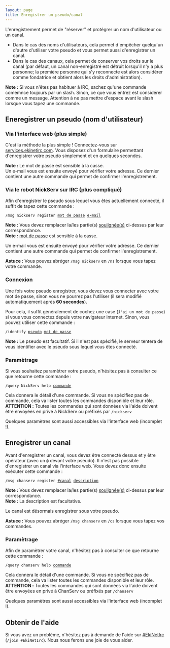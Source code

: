 ```yaml
---
layout: page
title: Enregistrer un pseudo/canal
---
```


L'enregistrement permet de "réserver" et protégrer un nom d'utilisateur ou un canal.

* Dans le cas des noms d'utilisateurs, cela permet d'empêcher quelqu'un d'autre d'utiliser votre pseudo et vous permet aussi d'enregistrer un canal.
* Dans le cas des canaux, cela permet de conserver vos droits sur le canal (par défaut, un canal non-enregistré est détruit lorsqu'il n'y a plus personne; la première personne qui s'y reconnecte est alors considérer comme fondatrice et obtient alors les droits d'administration).

**Note :** Si vous n'êtes pas habituer à IRC, sachez qu'une commande comemnce toujours par un slash. Sinon, ce que vous entrez est considérer comme un message. Attention à ne pas mettre d'espace avant le slash lorsque vous tapez une commande.

## Eneregistrer un pseudo (nom d'utilisateur)

### Via l'interface web (plus simple)
C'est la méthode la plus simple ! Connectez-vous sur [services.ekinetirc.com](https://services.ekinetirc.com/). Vous disposez d'un formulaire permettant d'enregistrer votre pseudo simplement et en quelques secondes.

**Note :** Le mot de passe est sensible à la casse.  
Un e-mail vous est ensuite envoyé pour vérifier votre adresse. Ce dernier contient une autre commande qui permet de confirmer l'enregistrement.

### Via le robot NickServ sur IRC (plus compliqué)
Afin d'enregistrer le pseudo sous lequel vous êtes actuellement connecté, il suffit de tapez cette commande :
<pre><code>/msg nickserv register <u>mot de passe</u> <u>e-mail</u>
</code></pre>

**Note :** Vous devez remplacer la/les partie(s) <u>souilgnée(s)</u> ci-dessus par leur correspondance.  
**Note :** <u>mot de passe</u> est sensible à la casse.

Un e-mail vous est ensuite envoyé pour vérifier votre adresse. Ce dernier contient une autre commande qui permet de confirmer l'enregistrement.

**Astuce :** Vous pouvez abréger `/msg nickserv` en `/ns` lorsque vous tapez votre commande.

### Connexion
Une fois votre pseudo enregistrer, vous devez vous connecter avec votre mot de passe, sinon vous ne pourrez pas l'utiliser (il sera modifié automatiquement après **60 secondes**).

Pour cela, il suffit généralement de cochez une case (`J'ai un mot de passe`) si vous vous connectez depuis votre navigateur internet. Sinon, vous pouvez utiliser cette commande :
<pre><code>/identify <u>pseudo</u> <u>mot de passe</u>
</code></pre>

**Note :** Le pseudo est facultatif. Si il n'est pas spécifié, le serveur tentera de vous identifier avec le pseudo sous lequel vous êtes connecté.

### Paramètrage
Si vous souhaitez paramètrer votre pseudo, n'hésitez pas à consulter ce que retourne cette commande :
<pre><code>/query NickServ help <u>commande</u>
</code></pre>

Cela donnera le détail d'une commande. Si vous ne spécifiez pas de commande, cela va lister toutes les commandes disponible et leur rôle.  
**ATTENTION :** Toutes les commandes qui sont données via l'aide doivent être envoyées en privé à NickServ ou préfixés par `/nickserv`

Quelques paramètres sont aussi accessibles via l'interface web (incomplet !).

## Enregistrer un canal
Avant d'enregistrer un canal, vous devez être connecté dessus et y être opérateur (avec un `@` devant votre pseudo).
Il n'est pas possible d'enregistrer un canal via l'interface web. Vous devez donc ensuite exécuter cette commande :
<pre><code>/msg chanserv register <u>#canal</u> <u>description</u>
</code></pre>

**Note :** Vous devez remplacer la/les partie(s) <u>souilgnée(s)</u> ci-dessus par leur correspondance.  
**Note :** La description est facultative.

Le canal est désormais enregistrer sous votre pseudo.

**Astuce :** Vous pouvez abréger `/msg chanserv` en `/cs` lorsque vous tapez vos commandes.

### Paramètrage
Afin de paramètrer votre canal, n'hésitez pas à consulter ce que retourne cette commande :
<pre><code>/query chanserv help <u>commande</u>
</code></pre>

Cela donnera le détail d'une commande. Si vous ne spécifiez pas de commande, cela va lister toutes les commandes disponible et leur rôle.  
**ATTENTION :** Toutes les commandes qui sont données via l'aide doivent être envoyées en privé à ChanServ ou préfixés par `/chanserv`

Quelques paramètres sont aussi accessibles via l'interface web (incomplet !).

## Obtenir de l'aide
Si vous avez un problème, n'hésitez pas à demande de l'aide sur [#EkiNetIrc](irc://irc.ekinetirc.com/#EkiNetIrc) (`/join #EkiNetIrc`). Nous nous ferons une joie de vous aider.
